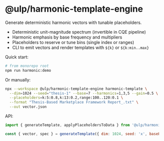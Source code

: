 # @ulp/harmonic-template-engine

Generate deterministic harmonic vectors with tunable placeholders.

- Deterministic unit-magnitude spectrum (invertible in CQE pipeline)
- Harmonic emphasis by base frequency and multipliers
- Placeholders to reserve or tune bins (single index or ranges)
- CLI to emit vectors and render templates with `${k}` or `${k:min..max}`

Quick start:

```bash
# from monorepo root
npm run harmonic:demo
```

Or manually:

```bash
npx --workspace @ulp/harmonic-template-engine harmonic-template \
  --dim=1024 --seed="thesis-1" --base=7 --harmonics=1,3,5 --gain=0.5 \
  --placeholders=k:5:0.8,k:13:0.2,range:100..120:0.1 \
  --format "Thesis-Based Marketplace Framework Report_.txt" \
  --out vector.json
```

API:

```js
import { generateTemplate, applyPlaceholdersToData } from '@ulp/harmonic-template-engine';

const { vector, spec } = generateTemplate({ dim: 1024, seed: 'x', baseFreq: 7, harmonics: [1,3,5], placeholders: [{ k: 5, amplitude: 0.8 }] });
```
